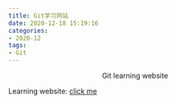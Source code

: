 ```yaml
---
title: Git学习网站
date: 2020-12-18 15:19:16
categories:
- 2020-12
tags:
- Git
---
```


<center>Git learning website</center>

<!-- more -->

Learning website: [click me](https://learngitbranching.js.org/?locale=zh_CN)